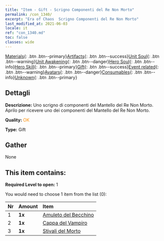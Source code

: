 ```yaml
---
title: "Item - Gift - Scrigno Componenti del Re Non Morto"
permalink: /con_1340/
excerpt: "Era of Chaos  Scrigno Componenti del Re Non Morto"
last_modified_at: 2021-06-03
locale: it
ref: "con_1340.md"
toc: false
classes: wide
---
```

 [Materials](/ItemsIT/){: .btn .btn--primary}[Artifacts](/ItemsIT/Artifacts/){: .btn .btn--success}[Unit Soul](/ItemsIT/UnitSoul/){: .btn .btn--warning}[Unit Awakening](/ItemsIT/UnitAwakening/){: .btn .btn--danger}[Hero Soul](/ItemsIT/HeroSoul/){: .btn .btn--info}[Hero Skill](/ItemsIT/HeroSkill/){: .btn .btn--primary}[Gift](/ItemsIT/Gift/){: .btn .btn--success}[Event related](/ItemsIT/Events/){: .btn .btn--warning}[Avatars](/ItemsIT/Avatars/){: .btn .btn--danger}[Consumables](/ItemsIT/Consumables/){: .btn .btn--info}[Unknown](/ItemsIT/Unknown/){: .btn .btn--primary}

## Dettagli
 **Descrizione:** Uno scrigno di componenti del Mantello del Re Non Morto. Aprilo per ricevere uno dei componenti del Mantello del Re Non Morto.

 **Quality:** <span style="color: #FF8C00">OK</span>

 **Type:** Gift

## Gather

  None

## This item contains:

 **Required Level to open:** 1

 You would need to choose 1 item from the list (0):

  | Nr | Amount |     Item    |
  |:---|:-------|:------------|
  | 1 |  **1x** | [Amuleto del Becchino](/ItemsIT/art_129/) |  | 
  | 2 |  **1x** | [Cappa del Vampiro](/ItemsIT/art_130/) |  | 
  | 3 |  **1x** | [Stivali del Morto](/ItemsIT/art_131/) |  | 
